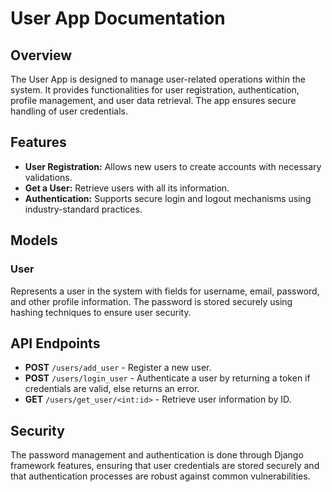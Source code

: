 # User App Documentation

## Overview

The User App is designed to manage user-related operations within the system. It provides functionalities for user registration, authentication, profile management, and user data retrieval. The app ensures secure handling of user credentials.

## Features

- **User Registration:** Allows new users to create accounts with necessary validations.
- **Get a User:** Retrieve users with all its information.
- **Authentication:** Supports secure login and logout mechanisms using industry-standard practices.

## Models
### User
Represents a user in the system with fields for username, email, password, and other profile information. The password is stored securely using hashing techniques to ensure user security.

## API Endpoints

- **POST** `/users/add_user` - Register a new user.
- **POST** `/users/login_user` - Authenticate a user by returning a token if credentials are valid, else returns an error.
- **GET** `/users/get_user/<int:id>` - Retrieve user information by ID.

## Security

The password management and authentication is done through Django framework features, ensuring that user credentials are stored securely and that authentication processes are robust against common vulnerabilities. 
